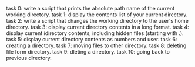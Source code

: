 task 0:  write a script that prints the absolute path name of the current working directory.
task 1:  display the contents list of your current directory.
task 2:  write a script that changes the working directory to the user's home directory.
task 3:  display current directory contents in a long format.
task 4:  display current idirectory contents, including hidden files (starting with .).
task 5:  display current directory contents as numbers and user.
task 6:  creating a directory.
task 7:  moving files to other directory.
task 8:  deleting file form directory.
task 9:  dleting a directory.
task 10: going back to previous directory.
